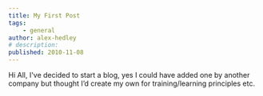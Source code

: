 ```yaml
---
title: My First Post
tags:
    - general
author: alex-hedley
# description: 
published: 2010-11-08
---
```


Hi All, I've decided to start a blog, yes I could have added one by another company but thought I’d create my own for training/learning principles etc.
